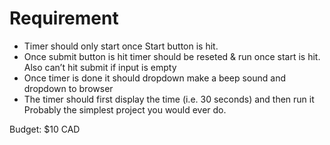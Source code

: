 # Requirement
- Timer should only start once Start button is hit.
- Once submit button is hit timer should be reseted & run once start is hit. Also can’t hit submit if input is empty
- Once timer is done it should dropdown make a beep sound and dropdown to browser
- The timer should first display the time (i.e. 30 seconds) and then run it
Probably the simplest project you would ever do.

Budget: $10 CAD
